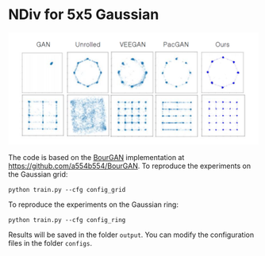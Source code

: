 # NDiv for 5x5 Gaussian

![prediction example](./docs/gaussian.png)

The code is based on the [BourGAN](https://arxiv.org/abs/1805.07674) implementation at https://github.com/a554b554/BourGAN.
To reproduce the experiments on the Gaussian grid:
```
python train.py --cfg config_grid
```
To reproduce the experiments on the Gaussian ring:
```
python train.py --cfg config_ring
```
Results will be saved in the folder `output`. You can modify the configuration files in the folder `configs`.

